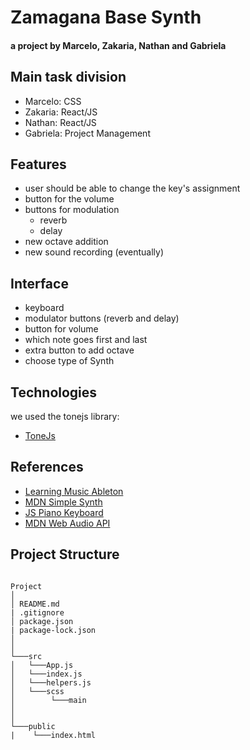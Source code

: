 # Zamagana Base Synth

#### a project by Marcelo, Zakaria, Nathan and Gabriela

## Main task division

- Marcelo: CSS
- Zakaria: React/JS
- Nathan: React/JS
- Gabriela: Project Management

## Features

- user should be able to change the key's assignment
- button for the volume
- buttons for modulation
  - reverb
  - delay
- new octave addition
- new sound recording (eventually)

## Interface

- keyboard
- modulator buttons (reverb and delay)
- button for volume
- which note goes first and last
- extra button to add octave
- choose type of Synth

## Technologies

we used the tonejs library:

- [ToneJs](https://tonejs.github.io/)

## References

- [Learning Music Ableton](https://learningmusic.ableton.com/)
- [MDN Simple Synth](https://developer.mozilla.org/en-US/docs/Web/API/Web_Audio_API/Simple_synth)
- [JS Piano Keyboard](https://www.freecodecamp.org/news/javascript-piano-keyboard/)
- [MDN Web Audio API](https://developer.mozilla.org/en-US/docs/Web/API/Web_Audio_API)


## Project Structure

```

Project
│
│ README.md
| .gitignore
│ package.json
| package-lock.json
│
│
└───src
│   └───App.js
│   └───index.js
│   └───helpers.js
│   └───scss
│        └───main
│
│
└───public
|    └───index.html

```
